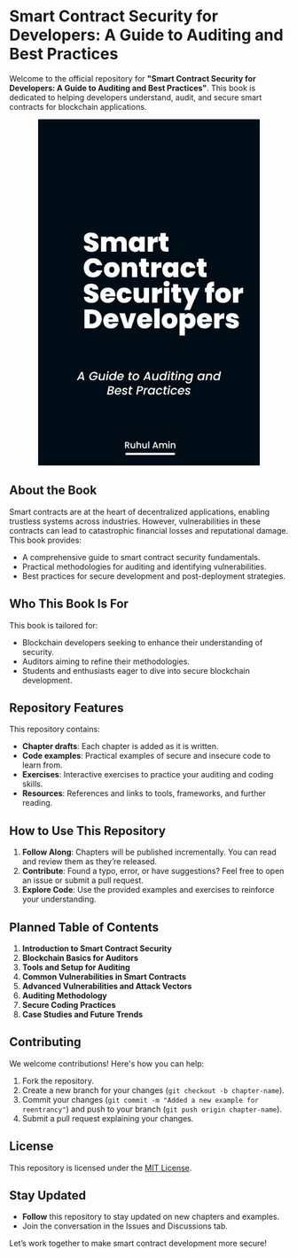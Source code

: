 # **Smart Contract Security for Developers: A Guide to Auditing and Best Practices**  

Welcome to the official repository for **"Smart Contract Security for Developers: A Guide to Auditing and Best Practices"**. This book is dedicated to helping developers understand, audit, and secure smart contracts for blockchain applications. <br>
 
<p align="center">
  <img src="./images/cover.jpg" alt="cover" width="400"/>
</p>

 

## **About the Book**  
Smart contracts are at the heart of decentralized applications, enabling trustless systems across industries. However, vulnerabilities in these contracts can lead to catastrophic financial losses and reputational damage. This book provides:  
- A comprehensive guide to smart contract security fundamentals.  
- Practical methodologies for auditing and identifying vulnerabilities.  
- Best practices for secure development and post-deployment strategies.  

## **Who This Book Is For**  
This book is tailored for:  
- Blockchain developers seeking to enhance their understanding of security.  
- Auditors aiming to refine their methodologies.  
- Students and enthusiasts eager to dive into secure blockchain development.  

## **Repository Features**  
This repository contains:  
- **Chapter drafts**: Each chapter is added as it is written.  
- **Code examples**: Practical examples of secure and insecure code to learn from.  
- **Exercises**: Interactive exercises to practice your auditing and coding skills.  
- **Resources**: References and links to tools, frameworks, and further reading.  

## **How to Use This Repository**  
1. **Follow Along**: Chapters will be published incrementally. You can read and review them as they’re released.  
2. **Contribute**: Found a typo, error, or have suggestions? Feel free to open an issue or submit a pull request.  
3. **Explore Code**: Use the provided examples and exercises to reinforce your understanding.  

## **Planned Table of Contents**  
1. **Introduction to Smart Contract Security**  
2. **Blockchain Basics for Auditors**  
3. **Tools and Setup for Auditing**  
4. **Common Vulnerabilities in Smart Contracts**  
5. **Advanced Vulnerabilities and Attack Vectors**  
6. **Auditing Methodology**  
7. **Secure Coding Practices**  
8. **Case Studies and Future Trends**  

## **Contributing**  
We welcome contributions! Here's how you can help:  
1. Fork the repository.  
2. Create a new branch for your changes (`git checkout -b chapter-name`).  
3. Commit your changes (`git commit -m "Added a new example for reentrancy"`) and push to your branch (`git push origin chapter-name`).  
4. Submit a pull request explaining your changes.  

## **License**  
This repository is licensed under the [MIT License](LICENSE).  

## **Stay Updated**  
- **Follow** this repository to stay updated on new chapters and examples.  
- Join the conversation in the Issues and Discussions tab.  

Let’s work together to make smart contract development more secure!  
